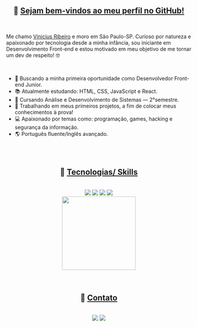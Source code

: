 <h2 align="center">🚀 <u>Sejam bem-vindos ao meu perfil no GitHub!</u></h2><br>
  <p>Me chamo <a href="https://www.linkedin.com/in/jvinicius-ribeiro" target="_blank">Vinicius Ribeiro</a> e moro em São Paulo-SP. Curioso por natureza e apaixonado por tecnologia desde a minha infância, sou iniciante em Desenvolvimento Front-end e estou motivado em meu objetivo de me tornar um dev de respeito! 🤓</p><br>

<ul>
  <li>🎯 Buscando a minha primeira oportunidade como Desenvolvedor Front-end Junior.</li>
  <li>📚 Atualmente estudando: HTML, CSS, JavaScript e React.</li>
  <li>📝 Cursando Análise e Desenvolvimento de Sistemas — 2°semestre.</li>
  <li>🔨 Trabalhando em meus primeiros projetos, a fim de colocar meus conhecimentos à prova!</li>
  <li>💻 Apaixonado por temas como: programação, games, hacking e segurança da informação.</li>
  <li>🌎 Português fluente/Inglês avançado.</li>
</ul><br><br>

<div align="center">
  <h2>🚀 <u>Tecnologias/ Skills</u></h2><br>
  <img src=https://img.shields.io/badge/HTML5-E34F26?style=for-the-badge&logo=html5&logoColor=white>
  <img src=https://img.shields.io/badge/CSS3-1572B6?style=for-the-badge&logo=css3&logoColor=white>
  <img src=https://img.shields.io/badge/JavaScript-323330?style=for-the-badge&logo=javascript&logoColor=F7DF1E>
  <img src=https://img.shields.io/badge/GIT-E44C30?style=for-the-badge&logo=git&logoColor=white><br>
  <a href="https://github.com/jvinicius-ribeiro">
    <img height="200em" src="https://github-readme-stats.vercel.app/api?username=jvinicius-ribeiro&count_private=true&include_all_commits=true&show_icons=true&theme=github_dark&hide_border=false&show_owner=true"/>
  </a>
</div><br><br>


<div align="center">
  <h2>🚀 <u>Contato</u></h2><br>
  <a href="https://www.linkedin.com/in/jvinicius-ribeiro" target="_blank"> <img src="https://img.shields.io/badge/-LinkedIn-%230077B5?style=for-the-badge&logo=linkedin&logoColor=white" target="_blank"></a>
  <a href = "mailto:jvinicius.ribeiro@proton.me"><img src="https://img.shields.io/badge/ProtonMail-8B89CC?style=for-the-badge&logo=protonmail&logoColor=white" target="_blank"></a>
</div><br><br>



  
